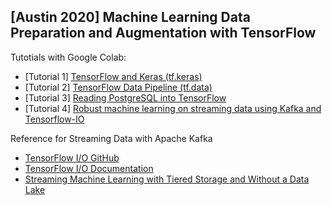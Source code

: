 ## [Austin 2020] Machine Learning Data Preparation and Augmentation with TensorFlow

Tutotials with Google Colab:

- [Tutorial 1] [TensorFlow and Keras (tf.keras)](https://colab.research.google.com/github/yongtang/demo/blob/master/Austin2020/beginner.ipynb)
- [Tutorial 2] [TensorFlow Data Pipeline (tf.data)](https://colab.research.google.com/github/yongtang/demo/blob/master/Austin2020/dataset.ipynb)
- [Tutorial 3] [Reading PostgreSQL into TensorFlow](https://colab.research.google.com/github/yongtang/demo/blob/master/Austin2020/postgresql.ipynb)
- [Tutorial 4] [Robust machine learning on streaming data using Kafka and Tensorflow-IO](https://www.tensorflow.org/io/tutorials/kafka)

Reference for Streaming Data with Apache Kafka
- [TensorFlow I/O GitHub](https://github.com/tensorflow/io)
- [TensorFlow I/O Documentation](https://www.tensorflow.org/io)
- [Streaming Machine Learning with Tiered Storage and Without a Data Lake](https://www.confluent.io/blog/streaming-machine-learning-with-tiered-storage/)
